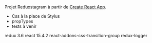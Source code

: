 
Projet Reduxstagram à partir de [Create React App](https://github.com/facebookincubator/create-react-app).

- Css à la place de Stylus
- propTypes
- tests à venir


redux 3.6
react 15.4.2
react-addons-css-transition-group
redux-logger

